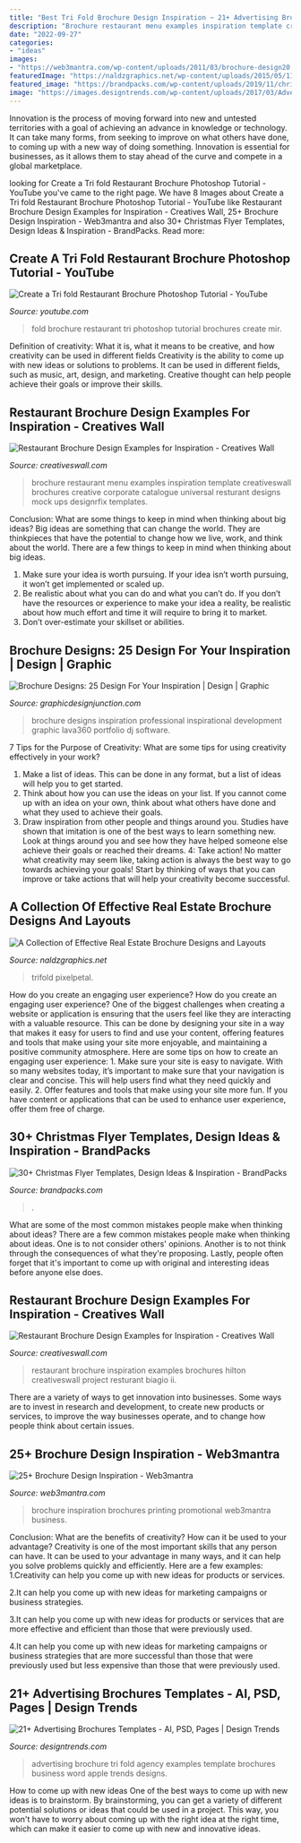 ```yaml
---
title: "Best Tri Fold Brochure Design Inspiration ~ 21+ Advertising Brochures Templates"
description: "Brochure restaurant menu examples inspiration template creativeswall brochures creative corporate catalogue universal resturant designs mock ups designrfix templates"
date: "2022-09-27"
categories:
- "ideas"
images:
- "https://web3mantra.com/wp-content/uploads/2011/03/brochure-design20.jpg"
featuredImage: "https://naldzgraphics.net/wp-content/uploads/2015/05/11-real-estate-brochure.jpg"
featured_image: "https://brandpacks.com/wp-content/uploads/2019/11/christmas-flyer-templates.jpg"
image: "https://images.designtrends.com/wp-content/uploads/2017/03/Advertising-agency-Tri-Fold-Brochure-Template.jpg"
---
```



Innovation is the process of moving forward into new and untested territories with a goal of achieving an advance in knowledge or technology. It can take many forms, from seeking to improve on what others have done, to coming up with a new way of doing something. Innovation is essential for businesses, as it allows them to stay ahead of the curve and compete in a global marketplace.

	

		
looking for Create a Tri fold Restaurant Brochure Photoshop Tutorial - YouTube you've came to the right page. We have 8 Images about Create a Tri fold Restaurant Brochure Photoshop Tutorial - YouTube like Restaurant Brochure Design Examples for Inspiration - Creatives Wall, 25+ Brochure Design Inspiration - Web3mantra and also 30+ Christmas Flyer Templates, Design Ideas &amp; Inspiration - BrandPacks. Read more:
		
    
## Create A Tri Fold Restaurant Brochure Photoshop Tutorial - YouTube

<img loading=lazy src="https://i.ytimg.com/vi/5YaAd9bBpME/maxresdefault.jpg" onerror="this.onerror=null;this.src='https://tse4.mm.bing.net/th?id=OIP.VJoa1yr430Hv27QwiN6cqwHaEK&amp;pid=15.1';" alt="Create a Tri fold Restaurant Brochure Photoshop Tutorial - YouTube">

_Source: youtube.com_

>fold brochure restaurant tri photoshop tutorial brochures create mir. 

	

Definition of creativity: What it is, what it means to be creative, and how creativity can be used in different fields
Creativity is the ability to come up with new ideas or solutions to problems. It can be used in different fields, such as music, art, design, and marketing. Creative thought can help people achieve their goals or improve their skills.

    
## Restaurant Brochure Design Examples For Inspiration - Creatives Wall

<img loading=lazy src="https://www.creativeswall.com/wp-content/uploads/2014/05/Resturant-Brochures-01-600x1024.jpg" onerror="this.onerror=null;this.src='https://tse4.mm.bing.net/th?id=OIP.D_gQJhNYSfdMDD0lP1IHNwHaMo&amp;pid=15.1';" alt="Restaurant Brochure Design Examples for Inspiration - Creatives Wall">

_Source: creativeswall.com_

>brochure restaurant menu examples inspiration template creativeswall brochures creative corporate catalogue universal resturant designs mock ups designrfix templates. 

	

Conclusion: What are some things to keep in mind when thinking about big ideas?
Big ideas are something that can change the world. They are thinkpieces that have the potential to change how we live, work, and think about the world. There are a few things to keep in mind when thinking about big ideas. 
1. Make sure your idea is worth pursuing. If your idea isn’t worth pursuing, it won’t get implemented or scaled up. 
2. Be realistic about what you can do and what you can’t do. If you don’t have the resources or experience to make your idea a reality, be realistic about how much effort and time it will require to bring it to market. 
3. Don’t over-estimate your skillset or abilities.

    
## Brochure Designs: 25 Design For Your Inspiration | Design | Graphic

<img loading=lazy src="http://www.graphicdesignjunction.com/wp-content/uploads/2012/01/brochure-designs-14.jpg" onerror="this.onerror=null;this.src='https://tse1.mm.bing.net/th?id=OIP.paAcrWj8aZTu5RiiC-u9zwHaHa&amp;pid=15.1';" alt="Brochure Designs: 25 Design For Your Inspiration | Design | Graphic">

_Source: graphicdesignjunction.com_

>brochure designs inspiration professional inspirational development graphic lava360 portfolio dj software. 

	

7 Tips for the Purpose of Creativity: What are some tips for using creativity effectively in your work?
1. Make a list of ideas. This can be done in any format, but a list of ideas will help you to get started.
2. Think about how you can use the ideas on your list. If you cannot come up with an idea on your own, think about what others have done and what they used to achieve their goals.
3. Draw inspiration from other people and things around you. Studies have shown that imitation is one of the best ways to learn something new. Look at things around you and see how they have helped someone else achieve their goals or reached their dreams.
4: Take action! No matter what creativity may seem like, taking action is always the best way to go towards achieving your goals! Start by thinking of ways that you can improve or take actions that will help your creativity become successful.

    
## A Collection Of Effective Real Estate Brochure Designs And Layouts

<img loading=lazy src="https://naldzgraphics.net/wp-content/uploads/2015/05/11-real-estate-brochure.jpg" onerror="this.onerror=null;this.src='https://tse3.mm.bing.net/th?id=OIP.kguDDs1quLRrbyuHpbUkJwHaMh&amp;pid=15.1';" alt="A Collection of Effective Real Estate Brochure Designs and Layouts">

_Source: naldzgraphics.net_

>trifold pixelpetal. 

	

How do you create an engaging user experience?
How do you create an engaging user experience? One of the biggest challenges when creating a website or application is ensuring that the users feel like they are interacting with a valuable resource. This can be done by designing your site in a way that makes it easy for users to find and use your content, offering features and tools that make using your site more enjoyable, and maintaining a positive community atmosphere. Here are some tips on how to create an engaging user experience: 1. Make sure your site is easy to navigate. With so many websites today, it’s important to make sure that your navigation is clear and concise. This will help users find what they need quickly and easily. 2. Offer features and tools that make using your site more fun. If you have content or applications that can be used to enhance user experience, offer them free of charge.

    
## 30+ Christmas Flyer Templates, Design Ideas &amp; Inspiration - BrandPacks

<img loading=lazy src="https://brandpacks.com/wp-content/uploads/2019/11/christmas-flyer-templates.jpg" onerror="this.onerror=null;this.src='https://tse4.mm.bing.net/th?id=OIP.xfVr894dB-oI2-muWQYiDwHaEK&amp;pid=15.1';" alt="30+ Christmas Flyer Templates, Design Ideas &amp; Inspiration - BrandPacks">

_Source: brandpacks.com_

>. 

	

What are some of the most common mistakes people make when thinking about ideas?
There are a few common mistakes people make when thinking about ideas. One is to not consider others' opinions. Another is to not think through the consequences of what they're proposing. Lastly, people often forget that it's important to come up with original and interesting ideas before anyone else does.

    
## Restaurant Brochure Design Examples For Inspiration - Creatives Wall

<img loading=lazy src="http://www.creativeswall.com/wp-content/uploads/2014/05/Resturant-Brochures-13.jpg" onerror="this.onerror=null;this.src='https://tse1.mm.bing.net/th?id=OIP.0OEY8DlJaRZg9xRYlNtkuwHaHn&amp;pid=15.1';" alt="Restaurant Brochure Design Examples for Inspiration - Creatives Wall">

_Source: creativeswall.com_

>restaurant brochure inspiration examples brochures hilton creativeswall project resturant biagio ii. 

	

There are a variety of ways to get innovation into businesses. Some ways are to invest in research and development, to create new products or services, to improve the way businesses operate, and to change how people think about certain issues. 

    
## 25+ Brochure Design Inspiration - Web3mantra

<img loading=lazy src="https://web3mantra.com/wp-content/uploads/2011/03/brochure-design20.jpg" onerror="this.onerror=null;this.src='https://tse4.mm.bing.net/th?id=OIP.bKwfqRlmGKlm1fDMSal7XQHaD9&amp;pid=15.1';" alt="25+ Brochure Design Inspiration - Web3mantra">

_Source: web3mantra.com_

>brochure inspiration brochures printing promotional web3mantra business. 

	

Conclusion: What are the benefits of creativity? How can it be used to your advantage?
Creativity is one of the most important skills that any person can have. It can be used to your advantage in many ways, and it can help you solve problems quickly and efficiently. Here are a few examples: 
1.Creativity can help you come up with new ideas for products or services.

2.It can help you come up with new ideas for marketing campaigns or business strategies.

3.It can help you come up with new ideas for products or services that are more effective and efficient than those that were previously used.

4.It can help you come up with new ideas for marketing campaigns or business strategies that are more successful than those that were previously used but less expensive than those that were previously used.

    
## 21+ Advertising Brochures Templates - AI, PSD, Pages | Design Trends

<img loading=lazy src="https://images.designtrends.com/wp-content/uploads/2017/03/Advertising-agency-Tri-Fold-Brochure-Template.jpg" onerror="this.onerror=null;this.src='https://tse2.mm.bing.net/th?id=OIP.thgv0CXsdNC4S8hrp2w4zwAAAA&amp;pid=15.1';" alt="21+ Advertising Brochures Templates - AI, PSD, Pages | Design Trends">

_Source: designtrends.com_

>advertising brochure tri fold agency examples template brochures business word apple trends designs. 

	

How to come up with new ideas
One of the best ways to come up with new ideas is to brainstorm. By brainstorming, you can get a variety of different potential solutions or ideas that could be used in a project. This way, you won't have to worry about coming up with the right idea at the right time, which can make it easier to come up with new and innovative ideas.

